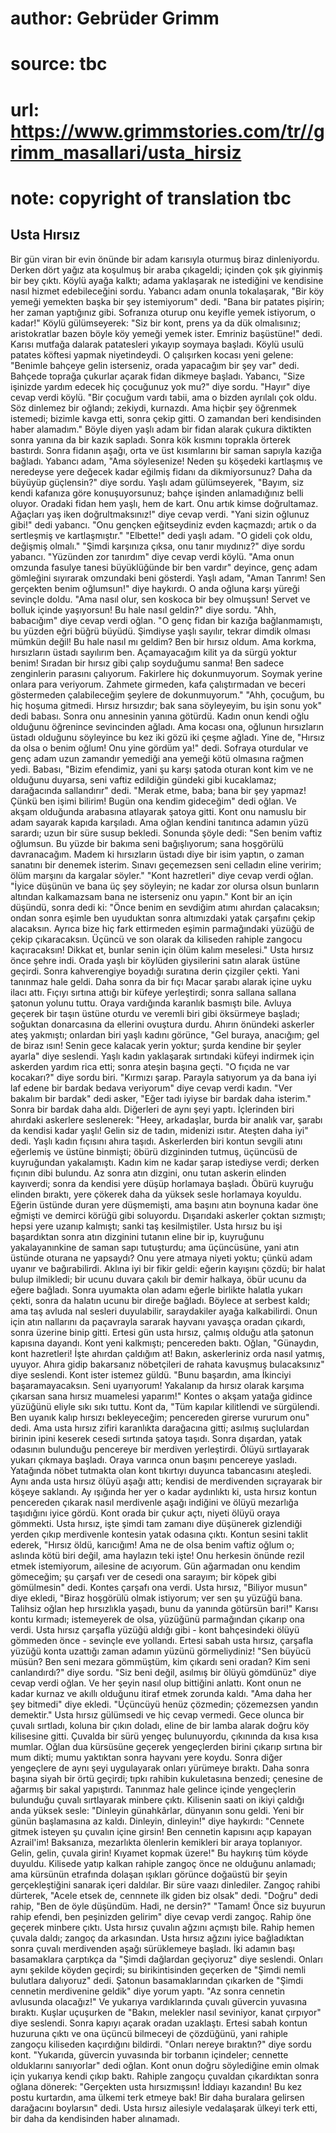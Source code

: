 # author: Gebrüder Grimm
# source: tbc
# url: https://www.grimmstories.com/tr//grimm_masallari/usta_hirsiz
# note: copyright of translation tbc

## Usta Hırsız 

Bir gün viran bir evin önünde bir adam karısıyla oturmuş biraz
dinleniyordu. Derken dört yağız ata koşulmuş bir araba çıkageldi;
içinden çok şık giyinmiş bir bey çıktı. Köylü ayağa kalktı; adama
yaklaşarak ne istediğini ve kendisine nasıl hizmet edebileceğini sordu.
Yabancı adam onunla tokalaşarak, "Bir köy yemeği yemekten başka bir şey
istemiyorum" dedi. "Bana bir patates pişirin; her zaman yaptığınız
gibi. Sofranıza oturup onu keyifle yemek istiyorum, o kadar!"
Köylü gülümseyerek: "Siz bir kont, prens ya da dük olmalısınız;
aristokratlar bazen böyle köy yemeği yemek ister. Emriniz başüstüne!"
dedi.
Karısı mutfağa dalarak patatesleri yıkayıp soymaya başladı. Köylü usulü
patates köftesi yapmak niyetindeydi. O çalışırken kocası yeni gelene:
"Benimle bahçeye gelin isterseniz, orada yapacağım bir şey var" dedi.
Bahçede toprağa çukurlar açarak fidan dikmeye başladı.
Yabancı, "Size işinizde yardım edecek hiç çocuğunuz yok mu?" diye
sordu.
"Hayır" diye cevap verdi köylü. "Bir çocuğum vardı tabii, ama o
bizden ayrılalı çok oldu. Söz dinlemez bir oğlandı; zekiydi, kurnazdı.
Ama hiçbir şey öğrenmek istemedi; bizimle kavga etti, sonra çekip gitti.
O zamandan beri kendisinden haber alamadım."
Böyle diyen yaşlı adam bir fidan alarak çukura diktikten sonra yanına da
bir kazık sapladı. Sonra kök kısmını toprakla örterek bastırdı. Sonra
fidanın aşağı, orta ve üst kısımlarını bir saman sapıyla kazığa
bağladı.
Yabancı adam, "Ama söylesenize! Neden şu köşedeki kartlaşmış ve
neredeyse yere değecek kadar eğilmiş fidanı da dikmiyorsunuz? Daha da
büyüyüp güçlensin?" diye sordu.
Yaşlı adam gülümseyerek, "Bayım, siz kendi kafanıza göre
konuşuyorsunuz; bahçe işinden anlamadığınız belli oluyor. Oradaki fidan
hem yaşlı, hem de kart. Onu artık kimse doğrultamaz. Ağaçları yaş iken
doğrultmaksınız!" diye cevap verdi.
"Yani sizin oğlunuz gibi!" dedi yabancı. "Onu gençken eğitseydiniz
evden kaçmazdı; artık o da sertleşmiş ve kartlaşmıştır."
"Elbette!" dedi yaşlı adam. "O gideli çok oldu, değişmiş olmalı."
"Şimdi karşınıza çıksa, onu tanır mıydınız?" diye sordu yabancı.
"Yüzünden zor tanırdım" diye cevap verdi köylü. "Ama onun omzunda
fasulye tanesi büyüklüğünde bir ben vardır" deyince, genç adam
gömleğini sıyırarak omzundaki beni gösterdi.
Yaşlı adam, "Aman Tanrım! Sen gerçekten benim oğlumsun!" diye
haykırdı.
O anda oğluna karşı yüreği sevinçle doldu. "Ama nasıl olur, sen koskoca
bir bey olmuşsun! Servet ve bolluk içinde yaşıyorsun! Bu hale nasıl
geldin?" diye sordu.
"Ahh, babacığım" diye cevap verdi oğlan. "O genç fidan bir kazığa
bağlanmamıştı, bu yüzden eğri büğrü büyüdü. Şimdiyse yaşlı sayılır,
tekrar dimdik olması mümkün değil! Bu hale nasıl mı geldim? Ben bir
hırsız oldum. Ama korkma, hırsızların üstadı sayılırım ben. Açamayacağım
kilit ya da sürgü yoktur benim! Sıradan bir hırsız gibi çalıp soyduğumu
sanma! Ben sadece zenginlerin parasını çalıyorum. Fakirlere hiç
dokunmuyorum. Soymak yerine onlara para veriyorum. Zahmete girmeden,
kafa çalıştırmadan ve beceri göstermeden çalabileceğim şeylere de
dokunmuyorum."
"Ahh, çocuğum, bu hiç hoşuma gitmedi. Hırsız hırsızdır; bak sana
söyleyeyim, bu işin sonu yok" dedi babası. Sonra onu annesinin yanına
götürdü.
Kadın onun kendi oğlu olduğunu öğrenince sevincinden ağladı. Ama kocası
ona, oğlunun hırsızların üstadı olduğunu söyleyince bu kez iki gözü iki
çeşme ağladı. Yine de, "Hırsız da olsa o benim oğlum! Onu yine gördüm
ya!" dedi.
Sofraya oturdular ve genç adam uzun zamandır yemediği ana yemeği kötü
olmasına rağmen yedi. Babası, "Bizim efendimiz, yani şu karşı şatoda
oturan kont kim ve ne olduğunu duyarsa, seni vaftiz edildiğin gündeki
gibi kucaklamaz; darağacında sallandırır" dedi.
"Merak etme, baba; bana bir şey yapmaz! Çünkü ben işimi bilirim! Bugün
ona kendim gideceğim" dedi oğlan.
Ve akşam olduğunda arabasına atlayarak şatoya gitti. Kont onu namuslu
bir adam sayarak kapıda karşıladı. Ama oğlan kendini tanıtınca adamın
yüzü sarardı; uzun bir süre susup bekledi.
Sonunda şöyle dedi: "Sen benim vaftiz oğlumsun. Bu yüzde bir bakıma
seni bağışlıyorum; sana hoşgörülü davranacağım. Madem ki hırsızların
üstadı diye bir isim yaptın, o zaman sanatını bir denemek isterim.
Sınavı geçemezsen seni celladın eline veririm; ölüm marşını da kargalar
söyler."
"Kont hazretleri" diye cevap verdi oğlan. "İyice düşünün ve bana üç
şey söyleyin; ne kadar zor olursa olsun bunların altından kalkamazsam
bana ne isterseniz onu yapın."
Kont bir an için düşündü, sonra dedi ki: "Önce benim en sevdiğim atımı
ahırdan çalacaksın; ondan sonra eşimle ben uyuduktan sonra altımızdaki
yatak çarşafını çekip alacaksın. Ayrıca bize hiç fark ettirmeden eşimin
parmağındaki yüzüğü de çekip çıkaracaksın. Üçüncü ve son olarak da
kiliseden rahiple zangocu kaçıracaksın! Dikkat et, bunlar senin için
ölüm kalım meselesi."
Usta hırsız önce şehre indi. Orada yaşlı bir köylüden giysilerini satın
alarak üstüne geçirdi. Sonra kahverengiye boyadığı suratına derin
çizgiler çekti. Yani tanınmaz hale geldi. Daha sonra da bir fıçı Macar
şarabı alarak içine uyku ilacı attı. Fıçıyı sırtına attığı bir küfeye
yerleştirdi; sonra sallana sallana şatonun yolunu tuttu. Oraya
vardığında karanlık basmıştı bile. Avluya geçerek bir taşın üstüne
oturdu ve veremli biri gibi öksürmeye başladı; soğuktan donarcasına da
ellerini ovuştura durdu. Ahırın önündeki askerler ateş yakmıştı;
onlardan biri yaşlı kadını görünce, "Gel buraya, anacığım; gel de biraz
ısın! Senin gece kalacak yerin yoktur; şurda kendine bir şeyler ayarla"
diye seslendi. Yaşlı kadın yaklaşarak sırtındaki küfeyi indirmek için
askerden yardım rica etti; sonra ateşin başına geçti.
"O fıçıda ne var kocakarı?" diye sordu biri.
"Kırmızı şarap. Parayla satıyorum ya da bana iyi laf edene bir bardak
bedava veriyorum" diye cevap verdi kadın. "Ver bakalım bir bardak"
dedi asker, "Eğer tadı iyiyse bir bardak daha isterim."
Sonra bir bardak daha aldı. Diğerleri de aynı şeyi yaptı. İçlerinden
biri ahırdaki askerlere seslenerek: "Heey, arkadaşlar, burda bir analık
var, şarabı da kendisi kadar yaşlı! Gelin siz de tadın, midenizi ısıtır.
Ateşten daha iyi" dedi.
Yaşlı kadın fıçısını ahıra taşıdı. Askerlerden biri kontun sevgili atını
eğerlemiş ve üstüne binmişti; öbürü dizgininden tutmuş, üçüncüsü de
kuyruğundan yakalamıştı. Kadın kim ne kadar şarap istediyse verdi;
derken fıçının dibi bulundu. Az sonra atın dizgini, onu tutan askerin
elinden kayıverdi; sonra da kendisi yere düşüp horlamaya başladı. Öbürü
kuyruğu elinden bıraktı, yere çökerek daha da yüksek sesle horlamaya
koyuldu. Eğerin üstünde duran yere düşmemişti, ama başını atın boynuna
kadar öne eğmişti ve demirci körüğü gibi soluyordu. Dışarıdaki askerler
çoktan sızmıştı; hepsi yere uzanıp kalmıştı; sanki taş kesilmiştiler.
Usta hırsız bu işi başardıktan sonra atın dizginini tutanın eline bir
ip, kuyruğunu yakalayanınkine de saman sapı tutuşturdu; ama üçüncüsüne,
yani atın üstünde oturana ne yapsaydı? Onu yere atmaya niyeti yoktu;
çünkü adam uyanır ve bağırabilirdi. Aklına iyi bir fikir geldi: eğerin
kayışını çözdü; bir halat bulup ilmikledi; bir ucunu duvara çakılı bir
demir halkaya, öbür ucunu da eğere bağladı. Sonra uyumakta olan adamı
eğerle birlikte halatla yukarı çekti, sonra da halatın ucunu bir direğe
bağladı.
Böylece at serbest kaldı; ama taş avluda nal sesleri duyulabilir,
saraydakiler ayağa kalkabilirdi. Onun için atın nallarını da paçavrayla
sararak hayvanı yavaşça oradan çıkardı, sonra üzerine binip gitti.
Ertesi gün usta hırsız, çalmış olduğu atla şatonun kapısına dayandı.
Kont yeni kalkmıştı; pencereden baktı.
Oğlan, "Günaydın, kont hazretleri! İşte ahırdan çaldığım at! Bakın,
askerleriniz orda nasıl yatmış, uyuyor. Ahıra gidip bakarsanız
nöbetçileri de rahata kavuşmuş bulacaksınız" diye seslendi.
Kont ister istemez güldü. "Bunu başardın, ama İkinciyi
başaramayacaksın. Seni uyarıyorum! Yakalanıp da hırsız olarak karşıma
çıkarsan sana hırsız muamelesi yaparım!"
Kontes o akşam yatağa gidince yüzüğünü eliyle sıkı sıkı tuttu.
Kont da, "Tüm kapılar kilitlendi ve sürgülendi. Ben uyanık kalıp
hırsızı bekleyeceğim; pencereden girerse vururum onu" dedi.
Ama usta hırsız zifiri karanlıkta darağacına gitti; asılmış suçlulardan
birinin ipini keserek cesedi sırtında şatoya taşıdı. Sonra dışardan,
yatak odasının bulunduğu pencereye bir merdiven yerleştirdi. Ölüyü
sırtlayarak yukarı çıkmaya başladı. Oraya varınca onun başını pencereye
yasladı. Yatağında nöbet tutmakta olan kont tıkırtıyı duyunca
tabancasını ateşledi. Aynı anda usta hırsız ölüyü aşağı attı; kendisi de
merdivenden sıçrayarak bir köşeye saklandı. Ay ışığında her yer o kadar
aydınlıktı ki, usta hırsız kontun pencereden çıkarak nasıl merdivenle
aşağı indiğini ve ölüyü mezarlığa taşıdığını iyice gördü. Kont orada bir
çukur açtı, niyeti ölüyü oraya gömmekti. Usta hırsız, işte şimdi tam
zamanı diye düşünerek gizlendiği yerden çıkıp merdivenle kontesin yatak
odasına çıktı. Kontun sesini taklit ederek, "Hırsız öldü, karıcığım!
Ama ne de olsa benim vaftiz oğlum o; aslında kötü biri değil, ama
haylazın teki işte! Onu herkesin önünde rezil etmek istemiyorum,
ailesine de acıyorum. Gün ağarmadan onu kendim gömeceğim; şu çarşafı ver
de cesedi ona sarayım; bir köpek gibi gömülmesin" dedi.
Kontes çarşafı ona verdi.
Usta hırsız, "Biliyor musun" diye ekledi, "Biraz hoşgörülü olmak
istiyorum; ver sen şu yüzüğü bana. Talihsiz oğlan hep hırsızlıkla
yaşadı, bunu da yanında götürsün bari!"
Karısı kontu kırmadı; istemeyerek de olsa, yüzüğünü parmağından çıkarıp
ona verdi. Usta hırsız çarşafla yüzüğü aldığı gibi - kont bahçesindeki
ölüyü gömmeden önce - sevinçle eve yollandı.
Ertesi sabah usta hırsız, çarşafla yüzüğü konta uzattığı zaman adamın
yüzünü görmeliydiniz!
"Sen büyücü müsün? Ben seni mezara gömmüştüm, kim çıkardı seni oradan?
Kim seni canlandırdı?" diye sordu.
"Siz beni değil, asılmış bir ölüyü gömdünüz" diye cevap verdi oğlan.
Ve her şeyin nasıl olup bittiğini anlattı.
Kont onun ne kadar kurnaz ve akıllı olduğunu itiraf etmek zorunda kaldı.
"Ama daha her şey bitmedi" diye ekledi. "Üçüncüyü henüz çözmedin;
çözemezsen yandın demektir."
Usta hırsız gülümsedi ve hiç cevap vermedi. Gece olunca bir çuvalı
sırtladı, koluna bir çıkın doladı, eline de bir lamba alarak doğru köy
kilisesine gitti. Çuvalda bir sürü yengeç bulunuyordu, çıkınında da kısa
kısa mumlar.
Oğlan dua kürsüsüne geçerek yengeçlerden birini çıkarıp sırtına bir mum
dikti; mumu yaktıktan sonra hayvanı yere koydu. Sonra diğer yengeçlere
de aynı şeyi uygulayarak onları yürümeye bıraktı. Daha sonra başına
siyah bir örtü geçirdi; tıpkı rahibin kukuletasına benzedi; çenesine de
ağarmış bir sakal yapıştırdı. Tanınmaz hale gelince içinde yengeçlerin
bulunduğu çuvalı sırtlayarak minbere çıktı.
Kilisenin saati on ikiyi çaldığı anda yüksek sesle:
"Dinleyin günahkârlar, dünyanın sonu geldi. Yeni bir günün başlamasına
az kaldı. Dinleyin, dinleyin!" diye haykırdı: "Cennete gitmek isteyen
şu çuvalın içine girsin! Ben cennetin kapısını açıp kapayan Azrail'im!
Baksanıza, mezarlıkta ölenlerin kemikleri bir araya toplanıyor. Gelin,
gelin, çuvala girin! Kıyamet kopmak üzere!"
Bu haykırış tüm köyde duyuldu.
Kilisede yatıp kalkan rahiple zangoç önce ne olduğunu anlamadı; ama
kürsünün etrafında dolaşan ışıkları görünce doğaüstü bir şeyin
gerçekleştiğini sanarak içeri daldılar. Bir süre vaazı dinlediler.
Zangoç rahibi dürterek, "Acele etsek de, cennnete ilk giden biz olsak"
dedi.
"Doğru" dedi rahip, "Ben de öyle düşündüm. Hadi, ne dersin?"
"Tamam! Önce siz buyurun rahip efendi, ben peşinizden gelirim" diye
cevap verdi zangoç.
Rahip öne geçerek minbere çıktı. Usta hırsız çuvalın ağzını açmıştı
bile. Rahip hemen çuvala daldı; zangoç da arkasından.
Usta hırsız ağzını iyice bağladıktan sonra çuvalı merdivenden aşağı
sürüklemeye başladı. İki adamın başı basamaklara çarptıkça da "Şimdi
dağlardan geçiyoruz" diye seslendi. Onları aynı şekilde köyden geçirdi;
su birikintisinden geçerken de "Şimdi nemli bulutlara dalıyoruz" dedi.
Şatonun basamaklarından çıkarken de "Şimdi cennetin merdivenine
geldik" diye yorum yaptı. "Az sonra cennetin avlusunda olacağız!"
Ve yukarıya vardıklarında çuvalı güvercin yuvasına bıraktı. Kuşlar
uçuşurken de "Bakın, melekler nasıl seviniyor, kanat çırpıyor" diye
seslendi. Sonra kapıyı açarak oradan uzaklaştı.
Ertesi sabah kontun huzuruna çıktı ve ona üçüncü bilmeceyi de çözdüğünü,
yani rahiple zangoçu kiliseden kaçırdığını bildirdi.
"Onları nereye bıraktın?" diye sordu kont.
"Yukarıda, güvercin yuvasında bir torbanın içindeler; cennette
olduklarını sanıyorlar" dedi oğlan.
Kont onun doğru söylediğine emin olmak için yukarıya kendi çıkıp baktı.
Rahiple zangoçu çuvaldan çıkardıktan sonra oğlana dönerek:
"Gerçekten usta hırsızmışsın! İddiayı kazandın! Bu kez postu kurtardın,
ama ülkemi terk etmeye bak! Bir daha buralara gelirsen darağacını
boylarsın" dedi.
Usta hırsız ailesiyle vedalaşarak ülkeyi terk etti, bir daha da
kendisinden haber alınamadı.
